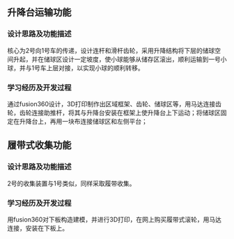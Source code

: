 ## 升降台运输功能
 ### 设计思路及功能描述
 核心为2号向1号车的传递，设计连杆和滑杆齿轮，采用升降结构将下层的储球空间升起，并在储球区设计一定坡度，使小球能够从储存区滚出，顺利运输到一号小球，并与1号车上层对接，以实现小球的顺利转移。
 ### 学习经历及开发过程
 通过fusion360设计，3D打印制作出区域框架、齿轮、储球区等，用马达连接齿轮，齿轮连接助推杆，将其与升降台安装在框架上使升降台上下运动；将储球区固定在升降台上，再用一块布连接储球区和左侧平台；
## 履带式收集功能
 ### 设计思路及功能描述
 2号的收集装置与1号类似，同样采取履带收集。
 ### 学习经历及开发过程
 用fusion360对下板构造建模，并进行3D打印，在网上购买履带式滚轮，用马达连接，安装在下板上。

